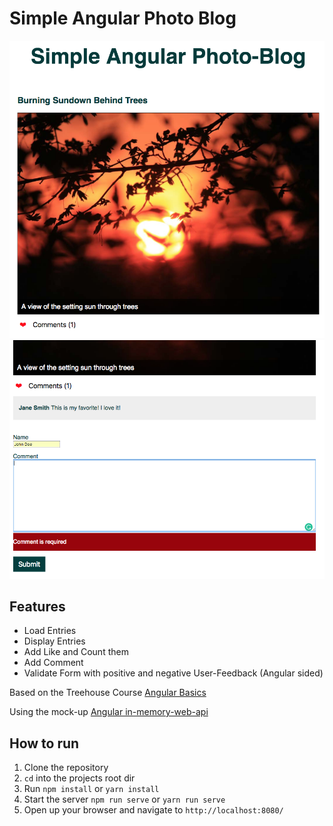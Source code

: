 

# Simple Angular Photo Blog

![SAPB screen 1](SAPB-screen1.png)
![SAPB screen 2](SAPB-screen2.png)

## Features

- Load Entries
- Display Entries
- Add Like and Count them
- Add Comment
- Validate Form with positive and negative User-Feedback (Angular sided)
  
Based on the Treehouse Course
[Angular Basics](https://teamtreehouse.com/library/angular-basics-2)

Using the mock-up [Angular in-memory-web-api](https://github.com/angular/in-memory-web-api)

## How to run

1. Clone the repository
2. `cd` into the projects root dir
3. Run `npm install` or `yarn install`
4. Start the server `npm run serve` or `yarn run serve`
5. Open up your browser and navigate to `http://localhost:8080/`


